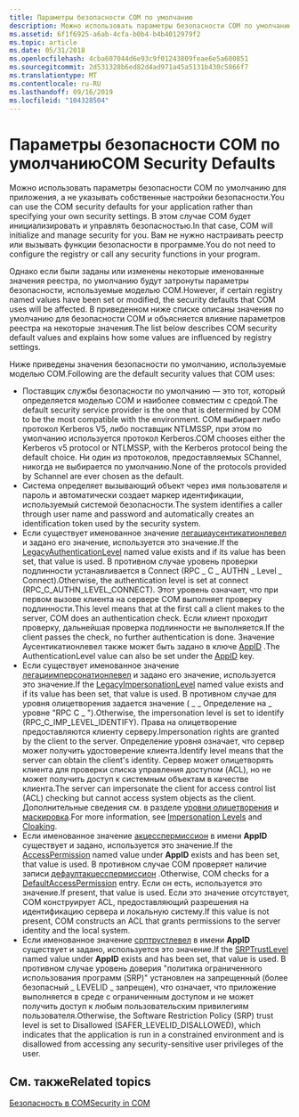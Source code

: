```yaml
---
title: Параметры безопасности COM по умолчанию
description: Можно использовать параметры безопасности COM по умолчанию для приложения, а не указывать собственные настройки безопасности.
ms.assetid: 6f1f6925-a6ab-4cfa-b0b4-b4b4012979f2
ms.topic: article
ms.date: 05/31/2018
ms.openlocfilehash: 4cba607044d6e93c9f01243809feae6e5a600851
ms.sourcegitcommit: 2d531328b6ed82d4ad971a45a5131b430c5866f7
ms.translationtype: MT
ms.contentlocale: ru-RU
ms.lasthandoff: 09/16/2019
ms.locfileid: "104328504"
---
```

# <a name="com-security-defaults"></a><span data-ttu-id="6f5d1-103">Параметры безопасности COM по умолчанию</span><span class="sxs-lookup"><span data-stu-id="6f5d1-103">COM Security Defaults</span></span>

<span data-ttu-id="6f5d1-104">Можно использовать параметры безопасности COM по умолчанию для приложения, а не указывать собственные настройки безопасности.</span><span class="sxs-lookup"><span data-stu-id="6f5d1-104">You can use the COM security defaults for your application rather than specifying your own security settings.</span></span> <span data-ttu-id="6f5d1-105">В этом случае COM будет инициализировать и управлять безопасностью.</span><span class="sxs-lookup"><span data-stu-id="6f5d1-105">In that case, COM will initialize and manage security for you.</span></span> <span data-ttu-id="6f5d1-106">Вам не нужно настраивать реестр или вызывать функции безопасности в программе.</span><span class="sxs-lookup"><span data-stu-id="6f5d1-106">You do not need to configure the registry or call any security functions in your program.</span></span>

<span data-ttu-id="6f5d1-107">Однако если были заданы или изменены некоторые именованные значения реестра, по умолчанию будут затронуты параметры безопасности, используемые моделью COM.</span><span class="sxs-lookup"><span data-stu-id="6f5d1-107">However, if certain registry named values have been set or modified, the security defaults that COM uses will be affected.</span></span> <span data-ttu-id="6f5d1-108">В приведенном ниже списке описаны значения по умолчанию для безопасности COM и объясняется влияние параметров реестра на некоторые значения.</span><span class="sxs-lookup"><span data-stu-id="6f5d1-108">The list below describes COM security default values and explains how some values are influenced by registry settings.</span></span>

<span data-ttu-id="6f5d1-109">Ниже приведены значения безопасности по умолчанию, используемые моделью COM.</span><span class="sxs-lookup"><span data-stu-id="6f5d1-109">Following are the default security values that COM uses:</span></span>

-   <span data-ttu-id="6f5d1-110">Поставщик службы безопасности по умолчанию — это тот, который определяется моделью COM и наиболее совместим с средой.</span><span class="sxs-lookup"><span data-stu-id="6f5d1-110">The default security service provider is the one that is determined by COM to be the most compatible with the environment.</span></span> <span data-ttu-id="6f5d1-111">COM выбирает либо протокол Kerberos V5, либо поставщик NTLMSSP, при этом по умолчанию используется протокол Kerberos.</span><span class="sxs-lookup"><span data-stu-id="6f5d1-111">COM chooses either the Kerberos v5 protocol or NTLMSSP, with the Kerberos protocol being the default choice.</span></span> <span data-ttu-id="6f5d1-112">Ни один из протоколов, предоставляемых SChannel, никогда не выбирается по умолчанию.</span><span class="sxs-lookup"><span data-stu-id="6f5d1-112">None of the protocols provided by Schannel are ever chosen as the default.</span></span>
-   <span data-ttu-id="6f5d1-113">Система определяет вызывающий объект через имя пользователя и пароль и автоматически создает маркер идентификации, используемый системой безопасности.</span><span class="sxs-lookup"><span data-stu-id="6f5d1-113">The system identifies a caller through user name and password and automatically creates an identification token used by the security system.</span></span>
-   <span data-ttu-id="6f5d1-114">Если существует именованное значение [легациаусентикатионлевел](legacyauthenticationlevel.md) и задано его значение, используется это значение.</span><span class="sxs-lookup"><span data-stu-id="6f5d1-114">If the [LegacyAuthenticationLevel](legacyauthenticationlevel.md) named value exists and if its value has been set, that value is used.</span></span> <span data-ttu-id="6f5d1-115">В противном случае уровень проверки подлинности устанавливается в Connect (RPC \_ C \_ AUTHN \_ Level \_ Connect).</span><span class="sxs-lookup"><span data-stu-id="6f5d1-115">Otherwise, the authentication level is set at connect (RPC\_C\_AUTHN\_LEVEL\_CONNECT).</span></span> <span data-ttu-id="6f5d1-116">Этот уровень означает, что при первом вызове клиента на сервере COM выполняет проверку подлинности.</span><span class="sxs-lookup"><span data-stu-id="6f5d1-116">This level means that at the first call a client makes to the server, COM does an authentication check.</span></span> <span data-ttu-id="6f5d1-117">Если клиент проходит проверку, дальнейшая проверка подлинности не выполняется.</span><span class="sxs-lookup"><span data-stu-id="6f5d1-117">If the client passes the check, no further authentication is done.</span></span> <span data-ttu-id="6f5d1-118">Значение Аусентикатионлевел также может быть задано в ключе [AppID](appid-key.md) .</span><span class="sxs-lookup"><span data-stu-id="6f5d1-118">The AuthenticationLevel value can also be set under the [AppID](appid-key.md) key.</span></span>
-   <span data-ttu-id="6f5d1-119">Если существует именованное значение [легациимперсонатионлевел](legacyimpersonationlevel.md) и задано его значение, используется это значение.</span><span class="sxs-lookup"><span data-stu-id="6f5d1-119">If the [LegacyImpersonationLevel](legacyimpersonationlevel.md) named value exists and if its value has been set, that value is used.</span></span> <span data-ttu-id="6f5d1-120">В противном случае для уровня олицетворения задается значение ( \_ \_ Определение на \_ уровне "RPC C \_ ").</span><span class="sxs-lookup"><span data-stu-id="6f5d1-120">Otherwise, the impersonation level is set to identify (RPC\_C\_IMP\_LEVEL\_IDENTIFY).</span></span> <span data-ttu-id="6f5d1-121">Права на олицетворение предоставляются клиенту серверу.</span><span class="sxs-lookup"><span data-stu-id="6f5d1-121">Impersonation rights are granted by the client to the server.</span></span> <span data-ttu-id="6f5d1-122">Определение уровня означает, что сервер может получить удостоверение клиента.</span><span class="sxs-lookup"><span data-stu-id="6f5d1-122">Identify level means that the server can obtain the client's identity.</span></span> <span data-ttu-id="6f5d1-123">Сервер может олицетворять клиента для проверки списка управления доступом (ACL), но не может получить доступ к системным объектам в качестве клиента.</span><span class="sxs-lookup"><span data-stu-id="6f5d1-123">The server can impersonate the client for access control list (ACL) checking but cannot access system objects as the client.</span></span> <span data-ttu-id="6f5d1-124">Дополнительные сведения см. в разделе [уровни олицетворения](impersonation-levels.md) и [маскировка](cloaking.md).</span><span class="sxs-lookup"><span data-stu-id="6f5d1-124">For more information, see [Impersonation Levels](impersonation-levels.md) and [Cloaking](cloaking.md).</span></span>
-   <span data-ttu-id="6f5d1-125">Если именованное значение [акцесспермиссион](accesspermission.md) в имени **AppID** существует и задано, используется это значение.</span><span class="sxs-lookup"><span data-stu-id="6f5d1-125">If the [AccessPermission](accesspermission.md) named value under **AppID** exists and has been set, that value is used.</span></span> <span data-ttu-id="6f5d1-126">В противном случае COM проверяет наличие записи [дефаултакцесспермиссион](defaultaccesspermission.md) .</span><span class="sxs-lookup"><span data-stu-id="6f5d1-126">Otherwise, COM checks for a [DefaultAccessPermission](defaultaccesspermission.md) entry.</span></span> <span data-ttu-id="6f5d1-127">Если он есть, используется это значение.</span><span class="sxs-lookup"><span data-stu-id="6f5d1-127">If present, that value is used.</span></span> <span data-ttu-id="6f5d1-128">Если это значение отсутствует, COM конструирует ACL, предоставляющий разрешения на идентификацию сервера и локальную систему.</span><span class="sxs-lookup"><span data-stu-id="6f5d1-128">If this value is not present, COM constructs an ACL that grants permissions to the server identity and the local system.</span></span>
-   <span data-ttu-id="6f5d1-129">Если именованное значение [срптрустлевел](srptrustlevel.md) в имени **AppID** существует и задано, используется это значение.</span><span class="sxs-lookup"><span data-stu-id="6f5d1-129">If the [SRPTrustLevel](srptrustlevel.md) named value under **AppID** exists and has been set, that value is used.</span></span> <span data-ttu-id="6f5d1-130">В противном случае уровень доверия "политика ограниченного использования программ (SRP)" установлен на запрещенный (более безопасный \_ LEVELID \_ запрещен), что означает, что приложение выполняется в среде с ограниченным доступом и не может получить доступ к любым пользовательским привилегиям пользователя.</span><span class="sxs-lookup"><span data-stu-id="6f5d1-130">Otherwise, the Software Restriction Policy (SRP) trust level is set to Disallowed (SAFER\_LEVELID\_DISALLOWED), which indicates that the application is run in a constrained environment and is disallowed from accessing any security-sensitive user privileges of the user.</span></span>

## <a name="related-topics"></a><span data-ttu-id="6f5d1-131">См. также</span><span class="sxs-lookup"><span data-stu-id="6f5d1-131">Related topics</span></span>

<dl> <dt>

[<span data-ttu-id="6f5d1-132">Безопасность в COM</span><span class="sxs-lookup"><span data-stu-id="6f5d1-132">Security in COM</span></span>](security-in-com.md)
</dt> </dl>

 

 




